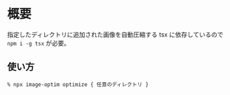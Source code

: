 # 概要
指定したディレクトリに追加された画像を自動圧縮する
tsx に依存しているので `npm i -g tsx`  が必要。

## 使い方
`% npx image-optim optimize { 任意のディレクトリ }`
